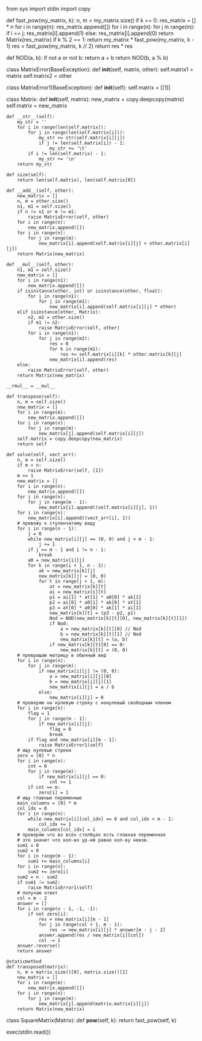 from sys import stdin
import copy


def fast_pow(my_matrix, k):
    n, m = my_matrix.size()
    if k == 0:
        res_matrix = [] * n
        for i in range(n):
            res_matrix.append([])
        for i in range(n):
            for j in range(m):
                if i == j:
                    res_matrix[i].append(1)
                else:
                    res_matrix[i].append(0)
        return Matrix(res_matrix)
    if k % 2 == 1:
        return my_matrix * fast_pow(my_matrix, k - 1)
    res = fast_pow(my_matrix, k // 2)
    return res * res


def NOD(a, b):
    if not a or not b:
        return a + b
    return NOD(b, a % b)


class MatrixError(BaseException):
    def __init__(self, matrix, other):
        self.matrix1 = matrix
        self.matrix2 = other


class MatrixError1(BaseException):
    def __init__(self):
        self.matrix = [[1]]


class Matrix:
    def __init__(self, matrix):
        new_matrix = copy.deepcopy(matrix)
        self.matrix = new_matrix

    def __str__(self):
        my_str = ''
        for i in range(len(self.matrix)):
            for j in range(len(self.matrix[i])):
                my_str += str(self.matrix[i][j])
                if j != len(self.matrix[i]) - 1:
                    my_str += '\t'
            if i != len(self.matrix) - 1:
                my_str += '\n'
        return my_str

    def size(self):
        return len(self.matrix), len(self.matrix[0])

    def __add__(self, other):
        new_matrix = []
        n, m = other.size()
        n1, m1 = self.size()
        if n != n1 or m != m1:
            raise MatrixError(self, other)
        for i in range(n):
            new_matrix.append([])
        for i in range(n):
            for j in range(m):
                new_matrix[i].append(self.matrix[i][j] + other.matrix[i][j])
        return Matrix(new_matrix)

    def __mul__(self, other):
        n1, m1 = self.size()
        new_matrix = []
        for i in range(n1):
            new_matrix.append([])
        if isinstance(other, int) or isinstance(other, float):
            for i in range(n1):
                for j in range(m1):
                    new_matrix[i].append(self.matrix[i][j] * other)
        elif isinstance(other, Matrix):
            n2, m2 = other.size()
            if m1 != n2:
                raise MatrixError(self, other)
            for i in range(n1):
                for j in range(m2):
                    res = 0
                    for k in range(m1):
                        res += self.matrix[i][k] * other.matrix[k][j]
                    new_matrix[i].append(res)
        else:
            raise MatrixError(self, other)
        return Matrix(new_matrix)

    __rmul__ = __mul__

    def transpose(self):
        n, m = self.size()
        new_matrix = []
        for i in range(m):
            new_matrix.append([])
        for i in range(n):
            for j in range(m):
                new_matrix[j].append(self.matrix[i][j])
        self.matrix = copy.deepcopy(new_matrix)
        return self

    def solve(self, vect_arr):
        n, m = self.size()
        if m > n:
            raise MatrixError(self, [1])
        m += 1
        new_matrix = []
        for i in range(n):
            new_matrix.append([])
        for i in range(n):
            for j in range(m - 1):
                new_matrix[i].append((self.matrix[i][j], 1))
        for i in range(n):
            new_matrix[i].append((vect_arr[i], 1))
        # привожу к ступенчатому виду
        for i in range(n - 1):
            j = 0
            while new_matrix[i][j] == (0, 0) and j < m - 1:
                j += 1
            if j == m - 1 and i != n - 1:
                break
            a0 = new_matrix[i][j]
            for k in range(i + 1, n - 1):
                ak = new_matrix[k][j]
                new_matrix[k][j] = (0, 0)
                for t in range(j + 1, m):
                    at = new_matrix[k][t]
                    ai = new_matrix[i][t]
                    p1 = ai[1] * at[1] * a0[0] * ak[1]
                    p2 = ai[0] * a0[1] * ak[0] * at[1]
                    p3 = at[0] * a0[0] * ak[1] * ai[1]
                    new_matrix[k][t] = (p3 - p2, p1)
                    Nod = NOD(new_matrix[k][t][0], new_matrix[k][t][1])
                    if Nod:
                        a = new_matrix[k][t][0] // Nod
                        b = new_matrix[k][t][1] // Nod
                        new_matrix[k][t] = (a, b)
                    if new_matrix[k][t][0] == 0:
                        new_matrix[k][t] = (0, 0)
        # превращаю матрицу в обычный вид
        for i in range(n):
            for j in range(m):
                if new_matrix[i][j] != (0, 0):
                    a = new_matrix[i][j][0]
                    b = new_matrix[i][j][1]
                    new_matrix[i][j] = a / b
                else:
                    new_matrix[i][j] = 0
        # проверяю на нулевую строку с ненулевый свободным членом
        for i in range(n):
            flag = 1
            for j in range(m - 1):
                if new_matrix[i][j]:
                    flag = 0
                    break
            if flag and new_matrix[i][m - 1]:
                raise MatrixError1(self)
        # ищу нулевые строки
        zero = [0] * n
        for i in range(n):
            cnt = 0
            for j in range(m):
                if new_matrix[i][j] == 0:
                    cnt += 1
            if cnt == m:
                zero[i] = 1
        # ищу главные переменные
        main_columns = [0] * m
        col_idx = 0
        for i in range(n):
            while new_matrix[i][col_idx] == 0 and col_idx < m - 1:
                col_idx += 1
            main_columns[col_idx] = i
        # проверяю что во всех столбцах есть главная переменная
        # это значит что кол-во ур-ий равно кол-ву неизв.
        sum1 = 0
        sum2 = 0
        for i in range(m - 1):
            sum1 += main_columns[i]
        for i in range(n):
            sum2 += zero[i]
        sum2 = n - sum2
        if sum1 != sum2:
            raise MatrixError1(self)
        # получаю ответ
        col = m - 2
        answer = []
        for i in range(n - 1, -1, -1):
            if not zero[i]:
                res = new_matrix[i][m - 1]
                for j in range(col + 1, m - 1):
                    res -= new_matrix[i][j] * answer[m - j - 2]
                answer.append(res / new_matrix[i][col])
                col -= 1
        answer.reverse()
        return answer

    @staticmethod
    def transposed(matrix):
        n, m = matrix.size()[0], matrix.size()[1]
        new_matrix = []
        for i in range(m):
            new_matrix.append([])
        for i in range(n):
            for j in range(m):
                new_matrix[j].append(matrix.matrix[i][j])
        return Matrix(new_matrix)


class SquareMatrix(Matrix):
    def __pow__(self, k):
        return fast_pow(self, k)

exec(stdin.read())
